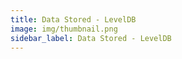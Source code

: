 ```yaml
---
title: Data Stored - LevelDB
image: img/thumbnail.png
sidebar_label: Data Stored - LevelDB
---
```


